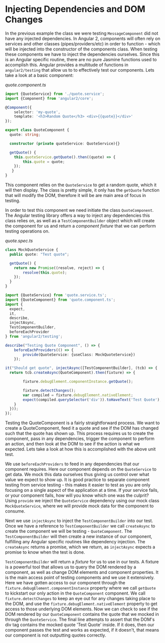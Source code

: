 # Injecting Dependencies and DOM Changes

In the previous example the class we were testing `MessageComponent` did not have any injected dependencies. In Angular 2, components will often rely on services and other classes (pipes/providers/etc) in order to function - which will be injected into the constructor of the components class. When testing these components we have to inject the dependencies ourselves. Since this is an Angular specific routine, there are no pure Jasmine functions used to accomplish this. Angular provides a multitude of functions in `angular2/testing` that allow us to to effectively test our components. Lets take a look at a basic component:

*quote.component.ts*

``` typescript
import {QuoteService} from './quote.service';
import {Component} from 'angular2/core';

@Component({
	selector: 'my-quote',
    template: '<h3>Random Quote</h3> <div>{{quote}}</div>'
});

export class QuoteComponent {
  quote: string;

  constructor (private quoteService: QuoteService){}

  getQuote() {
  	this.quoteService.getQuote().then((quote) => {
  		this.quote = quote;
	});
   }
}
```

This component relies on the `QuoteService` to get a random quote, which it will then display. The class is pretty simple, it only has the `getQuote` function that will modify the DOM, therefore it will be are main area of focus in testing.

In order to test this component we need initiate the class `QuoteComponent`. The Angular testing library offers a way to inject any dependencies this class relies on, as well as a `TestComponentBuilder` object which will create the component for us and return a *component fixture* that we can perform testing operations on.

*quote.spec.ts*

``` typescript
class MockQuoteService {
  public quote: "Test quote";

  getQuote() {
  	return new Promise((resolve, reject) => {
		resolve(this.quote);
	});
  }
}

import {QuoteService} from 'quote.service.ts';
import {QuoteComponent} from 'quote.component.ts';
import {
  expect,
  it,
  describe,
  injectAsync,
  TestComponentBuilder,
  beforeEachProvider
} from 'angular2/testing';

describe("Testing Quote Component", () => {
    beforeEachProviders(() => {
		provide(QuoteService: {useClass: MockQuoteService})
	});

it("Should get quote", injectAsync([TestComponentBuilder], (tcb) => {
  return tcb.createAsync(QuoteComponent).then(fixture) => {

    	fixture.debugElement.componentInstance.getQuote();

    	fixture.detectChanges();
	    var compiled = fixture.debugElement.nativeElement;
    	expect(compiled.querySelector('div')).toHaveText('Test Quote');
	}
  }));
});
```

Testing the QuoteComponent is a fairly straightforward process. We want to create a QuoteComponent, feed it a quote and see if the DOM has changed such that the quote has shown up. This process requires us to create the component, pass in any dependencies, trigger the component to perform an action, and then look at the DOM to see if the action is what we expected. Lets take a look at how this is accomplished with the above unit test.

We use `beforeEachProviders` to feed in any dependencies that our component requires. Here our component depends on the `QuoteService` to get data. We mock this data ourselves thus giving us control over what value we expect to show up. It is good practice to separate component testing from service testing - this makes it easier to test as you are only focusing on a single aspect of the application at a time. If your service fails, or your component fails, how will you know which one was the culprit? Using `provide` we inject the `QuoteService` dependency using our mock class `MockQuoteService`, where we will provide mock data for the component to consume.

Next we use `injectAsync` to inject the `TestComponentBuilder` into our test. Once we have a reference to `TestComponentBuilder` we call `createAsync` to create the component we will be testing - `QuoteComponent`. The `TestComponentBuilder` will then create a new instance of our component, fulfilling any Angular specific routines like dependency injection. The `createAsync` returns a promise, which we return, as `injectAsync` expects a promise to know when the test is done.

`TestComponentBuilder` will return a *fixture* for us to use in our tests. A fixture is a powerful tool that allows us to query the DOM rendered by a component, as well as change DOM elements and component properties. It is the main access point of testing components and we use it extensively. Here we have gotten access to our component through the `fixture.debugElement.componentInstance` property where we call `getQuote` to kickstart our only action in the `QuoteComponent` component. We call `fixture.detectChanges` to keep an eye out for any changes taking place to the DOM, and use the `fixture.debugElement.nativeElement` property to get access to those underlying DOM elements. Now we can check to see if the DOM rendered by our `QuoteComponent` contains the quote that we mocked in through the `QuoteService`. The final line attempts to assert that the DOM's div tag contains the mocked quote 'Test Quote' inside. If it does, then our component passes the test and works as expected, if it doesn't, that means our component is not outputting quotes correctly.
